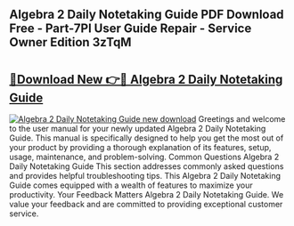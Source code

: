 ## Algebra 2 Daily Notetaking Guide PDF Download Free - Part-7Pl User Guide Repair - Service Owner Edition 3zTqM

# <h2><a href="http://bc74995.oget.top/?id=Algebra+2+Daily+Notetaking+Guide">🔗Download New 👉🔴 Algebra 2 Daily Notetaking Guide</a></h2>

[![Algebra 2 Daily Notetaking Guide new download](https://i.imgur.com/5g1atiW.png)](http://bc74995.oget.top/?id=Algebra+2+Daily+Notetaking+Guide)
Greetings and welcome to the user manual for your newly updated Algebra 2 Daily Notetaking Guide. This manual is specifically designed to help you get the most out of your product by providing a thorough explanation of its features, setup, usage, maintenance, and problem-solving. Common Questions Algebra 2 Daily Notetaking Guide This section addresses commonly asked questions and provides helpful troubleshooting tips. This Algebra 2 Daily Notetaking Guide comes equipped with a wealth of features to maximize your productivity. Your Feedback Matters Algebra 2 Daily Notetaking Guide. We value your feedback and are committed to providing exceptional customer service.
